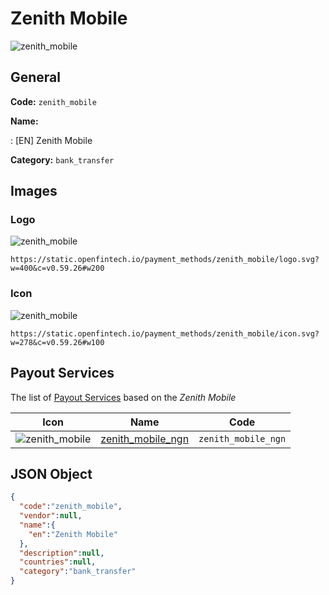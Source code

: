 
# Zenith Mobile 
![zenith_mobile](https://static.openfintech.io/payment_methods/zenith_mobile/logo.svg?w=400&c=v0.59.26#w200)  

## General 
**Code:** `zenith_mobile` 
 
**Name:** 
 
:	[EN] Zenith Mobile 
 
**Category:** `bank_transfer` 
 

## Images 

### Logo 
![zenith_mobile](https://static.openfintech.io/payment_methods/zenith_mobile/logo.svg?w=400&c=v0.59.26#w200)  

```
https://static.openfintech.io/payment_methods/zenith_mobile/logo.svg?w=400&c=v0.59.26#w200
```  

### Icon 
![zenith_mobile](https://static.openfintech.io/payment_methods/zenith_mobile/icon.svg?w=278&c=v0.59.26#w100)  

```
https://static.openfintech.io/payment_methods/zenith_mobile/icon.svg?w=278&c=v0.59.26#w100
```  

## Payout Services 
 
The list of [Payout Services](/payout-services/) based on the _Zenith Mobile_ 

|Icon|Name|Code| 
|:---:|:---:|:---:| 
|![zenith_mobile](https://static.openfintech.io/payout_methods/zenith_mobile/icon.svg?w=278&c=v0.59.26#w40) |[zenith_mobile_ngn](/payout-services/zenith_mobile_ngn/)|`zenith_mobile_ngn`| 
 

## JSON Object 

```json
{
  "code":"zenith_mobile",
  "vendor":null,
  "name":{
    "en":"Zenith Mobile"
  },
  "description":null,
  "countries":null,
  "category":"bank_transfer"
}
```  
